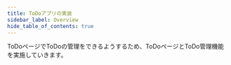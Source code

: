 ```yaml
---
title: ToDoアプリの実装
sidebar_label: Overview
hide_table_of_contents: true
---
```


ToDoページでToDoの管理をできるようするため、ToDoページとToDo管理機能を実施していきます。
